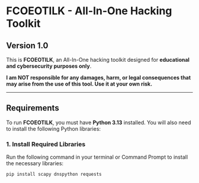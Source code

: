 # FCOEOTILK - All-In-One Hacking Toolkit

## Version 1.0

This is **FCOEOTILK**, an All-In-One hacking toolkit designed for **educational and cybersecurity purposes only**. 

**I am NOT responsible for any damages, harm, or legal consequences that may arise from the use of this tool. Use it at your own risk.**

---

## Requirements

To run **FCOEOTILK**, you must have **Python 3.13** installed. You will also need to install the following Python libraries:

### 1. Install Required Libraries

Run the following command in your terminal or Command Prompt to install the necessary libraries:

```bash
pip install scapy dnspython requests

